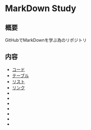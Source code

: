 MarkDown Study
=====
概要
-----
GitHubでMarkDownを学ぶ為のリポジトリ  

内容
-----
* [コード](https://github.com/t-katsuren/MarkDown/blob/master/%E3%82%B3%E3%83%BC%E3%83%89.md)
* [テーブル](https://github.com/t-katsuren/MarkDown/blob/master/%E3%83%86%E3%83%BC%E3%83%96%E3%83%AB.md)
* [リスト](https://github.com/t-katsuren/MarkDown/blob/master/%E3%83%AA%E3%82%B9%E3%83%88.md)
* [リンク](https://github.com/t-katsuren/MarkDown/blob/master/%E3%83%AA%E3%83%B3%E3%82%AF.md)
* []()
* []()
* []()
* []()
* []()
* []()
* []()
